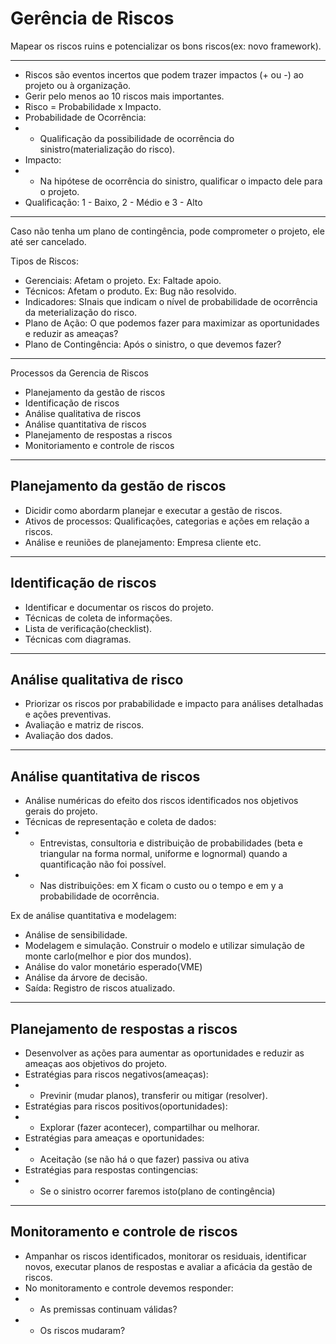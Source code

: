 # Gerência de Riscos

Mapear os riscos ruins e potencializar os bons riscos(ex: novo framework).

---

* Riscos são eventos incertos que podem trazer impactos (+ ou -) ao projeto ou à organização.
* Gerir pelo menos ao 10 riscos mais importantes.
* Risco = Probabilidade x Impacto.
* Probabilidade de Ocorrência:
* * Qualificação da possibilidade de ocorrência do sinistro(materialização do risco).
* Impacto:
* * Na hipótese de ocorrência do sinistro, qualificar o impacto dele para o projeto.
* Qualificação: 1 - Baixo, 2 - Médio e 3 - Alto

---

Caso não tenha um plano de contingência, pode comprometer o projeto, ele até ser cancelado.

Tipos de Riscos:
* Gerenciais: Afetam o projeto. Ex: Faltade apoio.
* Técnicos: Afetam o produto. Ex: Bug não resolvido.
* Indicadores: SInais que indicam o nível de probabilidade de ocorrência da meterialização do risco.
* Plano de Ação: O que podemos fazer para maximizar as oportunidades e reduzir as ameaças?
* Plano de Contingência: Após o sinistro, o que devemos fazer?

---

Processos da Gerencia de Riscos

* Planejamento da gestão de riscos
* Identificação de riscos
* Análise qualitativa de riscos
* Análise quantitativa de riscos
* Planejamento de respostas a riscos
* Monitoriamento e controle de riscos

---

## Planejamento da gestão de riscos

* Dicidir como abordarm planejar e executar a gestão de riscos.
* Ativos de processos: Qualificações, categorias e ações em relação a riscos.
* Análise e reuniões de planejamento: Empresa cliente etc.

---

## Identificação de riscos

* Identificar e documentar os riscos do projeto.
* Técnicas de coleta de informações.
* Lista de verificação(checklist).
* Técnicas com diagramas.

---

## Análise qualitativa de risco

* Priorizar os riscos por prababilidade e impacto para análises detalhadas e ações preventivas.
* Avaliação e matriz de riscos.
* Avaliação dos dados.

---

## Análise quantitativa de riscos

* Análise numéricas do efeito dos riscos identificados nos objetivos gerais do projeto.
* Técnicas de representação e coleta de dados:
* * Entrevistas, consultoria e distribuição de probabilidades (beta e triangular na forma normal, uniforme e lognormal) quando a quantificação não foi possível.
* * Nas distribuições: em X ficam o custo ou o tempo e em y a probabilidade de ocorrência.

Ex de análise quantitativa e modelagem:
* Análise de sensibilidade.
* Modelagem e simulação. Construir o modelo e utilizar simulação de monte carlo(melhor e pior dos mundos).
* Análise do valor monetário esperado(VME)
* Análise da árvore de decisão.
* Saída: Registro de riscos atualizado.

--- 

## Planejamento de respostas a riscos

* Desenvolver as ações para aumentar as oportunidades e reduzir as ameaças aos objetivos do projeto.
* Estratégias para riscos negativos(ameaças):
* * Previnir (mudar planos), transferir ou mitigar (resolver).
* Estratégias para riscos positivos(oportunidades):
* * Explorar (fazer acontecer), compartilhar ou melhorar.
* Estratégias para ameaças e oportunidades:
* * Aceitação (se não há o que fazer) passiva ou ativa
* Estratégias para respostas contingencias:
* * Se o sinistro ocorrer faremos isto(plano de contingência)

---

## Monitoramento e controle de riscos

* Ampanhar os riscos identificados, monitorar os residuais, identificar novos, executar planos de respostas e avaliar a aficácia da gestão de riscos.
* No monitoramento e controle devemos responder:
* * As premissas continuam válidas?
* * Os riscos mudaram?